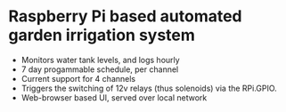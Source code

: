 # Raspberry Pi based automated garden irrigation system

- Monitors water tank levels, and logs hourly
- 7 day progammable schedule, per channel
- Current support for 4 channels
- Triggers the switching of 12v relays (thus solenoids) via the RPi.GPIO.
- Web-browser based UI, served over local network
